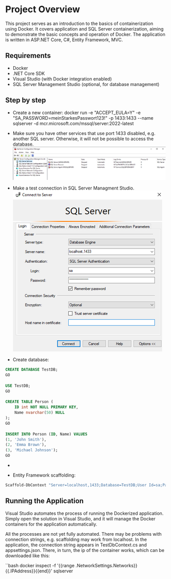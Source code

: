 # Project Overview
This project serves as an introduction to the basics of containerization using Docker. It covers application and SQL Server containerization, aiming to demonstrate the basic concepts and operation of Docker. The application is written in ASP.NET Core, C#, Entity Framework, MVC.

## Requirements
- Docker
- .NET Core SDK
- Visual Studio (with Docker integration enabled)
- SQL Server Management Studio (optional, for database management)

## Step by step
* Create a new container:
docker run -e "ACCEPT_EULA=Y" -e "SA_PASSWORD=meinStarkesPasswort123!" -p 1433:1433 --name sqlserver -d mcr.microsoft.com/mssql/server:2022-latest

* Make sure you have other services that use port 1433 disabled, e.g. another SQL server. Otherwise, it will not be possible to access the database. 
![SSMS-Screen](images/sqm.png)

* Make a test connection in SQL Server Managment Studio. 
![SSMS-Screen](images/ssms.png)

* Create database:
```sql
CREATE DATABASE TestDB;
GO

USE TestDB;
GO

CREATE TABLE Person (
    ID int NOT NULL PRIMARY KEY,
    Name nvarchar(50) NULL
);
GO

INSERT INTO Person (ID, Name) VALUES 
(1, 'John Smith'),
(2, 'Emma Brown'),
(3, 'Michael Johnson');
GO
```

*

* Entity Framework scaffolding:
```bash
Scaffold-DbContext "Server=localhost,1433;Database=TestDB;User Id=sa;Password=meinStarkesPasswort123!;Encrypt=false;" Microsoft.EntityFrameworkCore.SqlServer -OutputDir Data -f
```


## Running the Application

Visual Studio automates the process of running the Dockerized application. Simply open the solution in Visual Studio, and it will manage the Docker containers for the application automatically.

All the processes are not yet fully automated. There may be problems with connection strings, e.g. scaffolding may work from localhost. In the application, the connection string appears in TestDbContext.cs and appsettings.json. There, in turn, the ip of the container works, which can be downloaded like this:

``bash
docker inspect -f '{{range .NetworkSettings.Networks}}{{.IPAddress}}{{end}}' sqlserver
```
